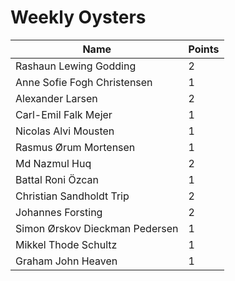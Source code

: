 # Weekly Oysters

| Name                           | Points |
| ------------------------------ | ------ |
| Rashaun Lewing Godding         | 2      |
| Anne Sofie Fogh Christensen    | 1      |
| Alexander Larsen               | 2      |
| Carl-Emil Falk Mejer           | 1      |
| Nicolas Alvi Mousten           | 1      |
| Rasmus Ørum Mortensen          | 1      |
| Md Nazmul Huq                  | 2      |
| Battal Roni Özcan              | 1      |
| Christian Sandholdt Trip       | 2      |
| Johannes Forsting              | 2      |
| Simon Ørskov Dieckman Pedersen | 1      |
| Mikkel Thode Schultz           | 1      |
| Graham John Heaven             | 1      |